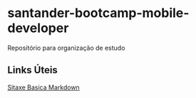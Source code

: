 # santander-bootcamp-mobile-developer
Repositório para organização de estudo


## Links Úteis
[Sitaxe Basica Markdown](https://www.markdownguide.org/basic-syntax/)